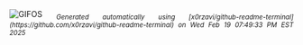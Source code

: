 <div align="justify">
<picture>
    <source media="(prefers-color-scheme: dark)" srcset="https://i.ibb.co/nNmpGWBQ/output-gif.gif">
    <source media="(prefers-color-scheme: light)" srcset="https://i.ibb.co/nNmpGWBQ/output-gif.gif">
    <img alt="GIFOS" src="https://i.ibb.co/nNmpGWBQ/output-gif.gif">
</picture>
<sub><i>Generated automatically using [x0rzavi/github-readme-terminal](https://github.com/x0rzavi/github-readme-terminal) on Wed Feb 19 07:49:33 PM EST 2025</i></sub>
</div>

<!--  -->